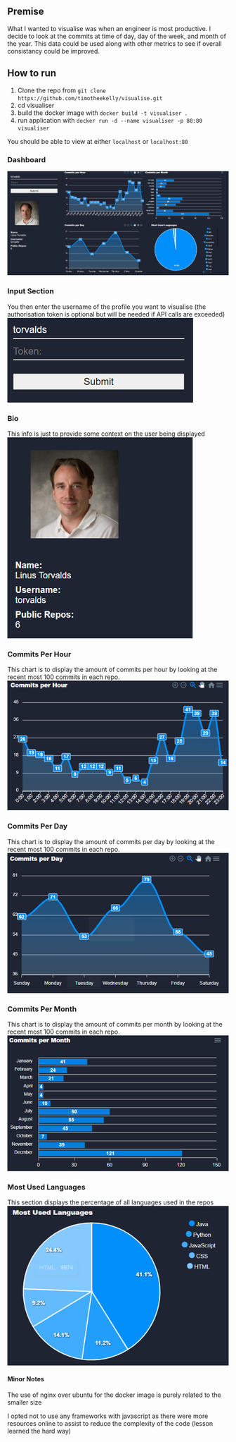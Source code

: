 ## Premise
What I wanted to visualise was when an engineer is most productive. I decide to look at the commits at time of day, day of the week, and month of the year.
This data could be used along with other metrics to see if overall consistancy could be improved.

## How to run 
1. Clone the repo from `git clone https://github.com/timotheekelly/visualise.git`
2. cd visualiser
3. build the docker image with `docker build -t visualiser .`
4. run application with `docker run -d --name visualiser -p 80:80 visualiser`

You should be able to view at either `localhost` or `localhost:80`
### Dashboard
![dashboard](images/dashboard.png)

### Input Section
You then enter the username of the profile you want to visualise 
(the authorisation token is optional but will be needed if API calls are exceeded)
![input](images/input-section.png)

### Bio
This info is just to provide some context on the user being displayed
![bio](images/bio.png)

### Commits Per Hour
This chart is to display the amount of commits per hour by looking at the recent most 100 commits in each repo. 
![commits](images/commits-per-hour.png)

### Commits Per Day
This chart is to display the amount of commits per day by looking at the recent most 100 commits in each repo. 
![commits](images/commits-per-day.png)

### Commits Per Month
This chart is to display the amount of commits per month by looking at the recent most 100 commits in each repo. 
![commits](images/commits-per-month.png)

### Most Used Languages
This section displays the percentage of all languages used in the repos 
![languages](images/most-used-languages.png)

#### Minor Notes
The use of nginx over ubuntu for the docker image is purely related to the smaller size

I opted not to use any frameworks with javascript as there were more resources online to assist  to reduce the complexity of the code (lesson learned the hard way)
